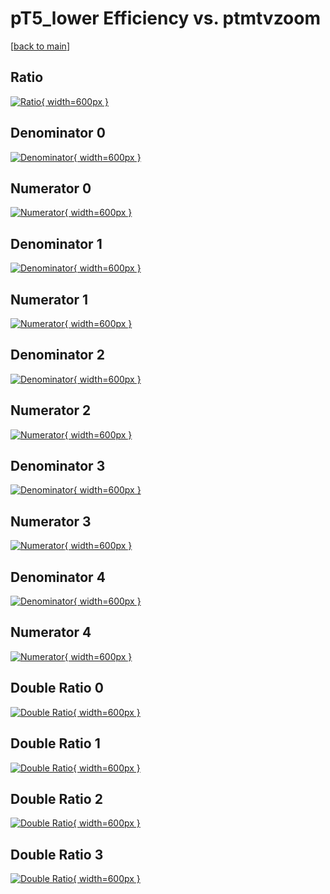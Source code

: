 # pT5_lower Efficiency vs. ptmtvzoom

[[back to main](./)]



## Ratio

[![Ratio](../mtv/var/pT5_lower_vtr_211_-1_eff_ptmtvzoom.png){ width=600px }](../mtv/var/pT5_lower_vtr_211_-1_eff_ptmtvzoom.pdf)

## Denominator 0

[![Denominator](../mtv/den/pT5_lower_vtr_211_-1_eff_ptmtvzoom_den0.png){ width=600px }](../mtv/den/pT5_lower_vtr_211_-1_eff_ptmtvzoom_den0.pdf)

## Numerator 0

[![Numerator](../mtv/num/pT5_lower_vtr_211_-1_eff_ptmtvzoom_num0.png){ width=600px }](../mtv/num/pT5_lower_vtr_211_-1_eff_ptmtvzoom_num0.pdf)

## Denominator 1

[![Denominator](../mtv/den/pT5_lower_vtr_211_-1_eff_ptmtvzoom_den1.png){ width=600px }](../mtv/den/pT5_lower_vtr_211_-1_eff_ptmtvzoom_den1.pdf)

## Numerator 1

[![Numerator](../mtv/num/pT5_lower_vtr_211_-1_eff_ptmtvzoom_num1.png){ width=600px }](../mtv/num/pT5_lower_vtr_211_-1_eff_ptmtvzoom_num1.pdf)

## Denominator 2

[![Denominator](../mtv/den/pT5_lower_vtr_211_-1_eff_ptmtvzoom_den2.png){ width=600px }](../mtv/den/pT5_lower_vtr_211_-1_eff_ptmtvzoom_den2.pdf)

## Numerator 2

[![Numerator](../mtv/num/pT5_lower_vtr_211_-1_eff_ptmtvzoom_num2.png){ width=600px }](../mtv/num/pT5_lower_vtr_211_-1_eff_ptmtvzoom_num2.pdf)

## Denominator 3

[![Denominator](../mtv/den/pT5_lower_vtr_211_-1_eff_ptmtvzoom_den3.png){ width=600px }](../mtv/den/pT5_lower_vtr_211_-1_eff_ptmtvzoom_den3.pdf)

## Numerator 3

[![Numerator](../mtv/num/pT5_lower_vtr_211_-1_eff_ptmtvzoom_num3.png){ width=600px }](../mtv/num/pT5_lower_vtr_211_-1_eff_ptmtvzoom_num3.pdf)

## Denominator 4

[![Denominator](../mtv/den/pT5_lower_vtr_211_-1_eff_ptmtvzoom_den4.png){ width=600px }](../mtv/den/pT5_lower_vtr_211_-1_eff_ptmtvzoom_den4.pdf)

## Numerator 4

[![Numerator](../mtv/num/pT5_lower_vtr_211_-1_eff_ptmtvzoom_num4.png){ width=600px }](../mtv/num/pT5_lower_vtr_211_-1_eff_ptmtvzoom_num4.pdf)

## Double Ratio 0

[![Double Ratio](../mtv/ratio/pT5_lower_vtr_211_-1_eff_ptmtvzoom_ratio0.png){ width=600px }](../mtv/ratio/pT5_lower_vtr_211_-1_eff_ptmtvzoom_ratio0.pdf)

## Double Ratio 1

[![Double Ratio](../mtv/ratio/pT5_lower_vtr_211_-1_eff_ptmtvzoom_ratio1.png){ width=600px }](../mtv/ratio/pT5_lower_vtr_211_-1_eff_ptmtvzoom_ratio1.pdf)

## Double Ratio 2

[![Double Ratio](../mtv/ratio/pT5_lower_vtr_211_-1_eff_ptmtvzoom_ratio2.png){ width=600px }](../mtv/ratio/pT5_lower_vtr_211_-1_eff_ptmtvzoom_ratio2.pdf)

## Double Ratio 3

[![Double Ratio](../mtv/ratio/pT5_lower_vtr_211_-1_eff_ptmtvzoom_ratio3.png){ width=600px }](../mtv/ratio/pT5_lower_vtr_211_-1_eff_ptmtvzoom_ratio3.pdf)

